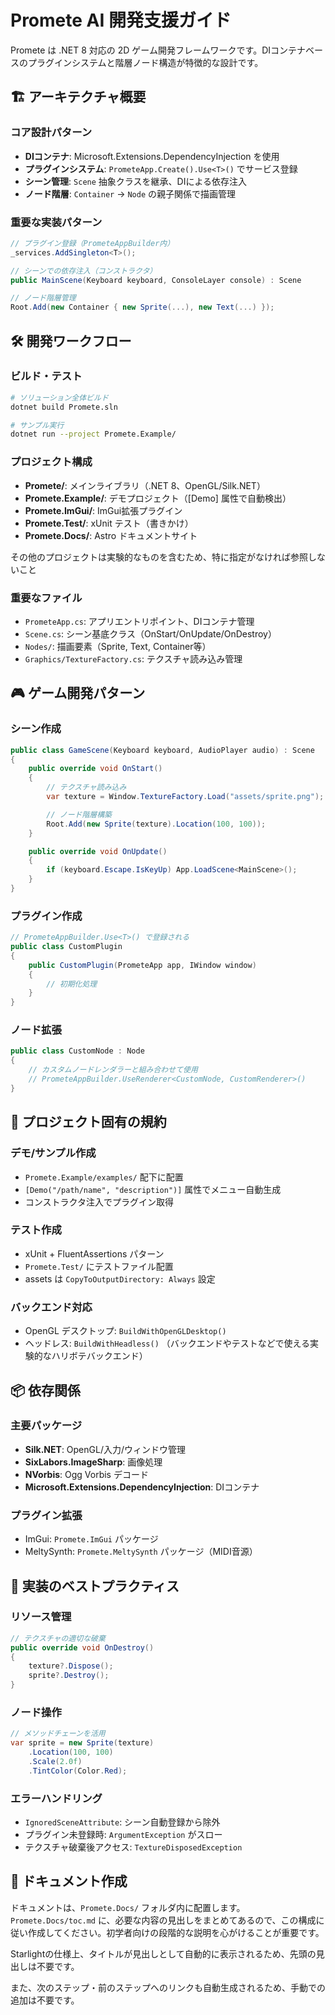 # Promete AI 開発支援ガイド

Promete は .NET 8 対応の 2D ゲーム開発フレームワークです。DIコンテナベースのプラグインシステムと階層ノード構造が特徴的な設計です。

## 🏗️ アーキテクチャ概要

### コア設計パターン
- **DIコンテナ**: Microsoft.Extensions.DependencyInjection を使用
- **プラグインシステム**: `PrometeApp.Create().Use<T>()` でサービス登録
- **シーン管理**: `Scene` 抽象クラスを継承、DIによる依存注入
- **ノード階層**: `Container` → `Node` の親子関係で描画管理

### 重要な実装パターン
```csharp
// プラグイン登録（PrometeAppBuilder内）
_services.AddSingleton<T>();

// シーンでの依存注入（コンストラクタ）
public MainScene(Keyboard keyboard, ConsoleLayer console) : Scene

// ノード階層管理
Root.Add(new Container { new Sprite(...), new Text(...) });
```

## 🛠️ 開発ワークフロー

### ビルド・テスト
```bash
# ソリューション全体ビルド
dotnet build Promete.sln

# サンプル実行
dotnet run --project Promete.Example/
```

### プロジェクト構成
- **Promete/**: メインライブラリ（.NET 8、OpenGL/Silk.NET）
- **Promete.Example/**: デモプロジェクト（[Demo] 属性で自動検出）
- **Promete.ImGui/**: ImGui拡張プラグイン
- **Promete.Test/**: xUnit テスト（書きかけ）
- **Promete.Docs/**: Astro ドキュメントサイト

その他のプロジェクトは実験的なものを含むため、特に指定がなければ参照しないこと

### 重要なファイル
- `PrometeApp.cs`: アプリエントリポイント、DIコンテナ管理
- `Scene.cs`: シーン基底クラス（OnStart/OnUpdate/OnDestroy）
- `Nodes/`: 描画要素（Sprite, Text, Container等）
- `Graphics/TextureFactory.cs`: テクスチャ読み込み管理

## 🎮 ゲーム開発パターン

### シーン作成
```csharp
public class GameScene(Keyboard keyboard, AudioPlayer audio) : Scene
{
    public override void OnStart()
    {
        // テクスチャ読み込み
        var texture = Window.TextureFactory.Load("assets/sprite.png");

        // ノード階層構築
        Root.Add(new Sprite(texture).Location(100, 100));
    }

    public override void OnUpdate()
    {
        if (keyboard.Escape.IsKeyUp) App.LoadScene<MainScene>();
    }
}
```

### プラグイン作成
```csharp
// PrometeAppBuilder.Use<T>() で登録される
public class CustomPlugin
{
    public CustomPlugin(PrometeApp app, IWindow window)
    {
        // 初期化処理
    }
}
```

### ノード拡張
```csharp
public class CustomNode : Node
{
    // カスタムノードレンダラーと組み合わせて使用
    // PrometeAppBuilder.UseRenderer<CustomNode, CustomRenderer>()
}
```

## 🔧 プロジェクト固有の規約

### デモ/サンプル作成
- `Promete.Example/examples/` 配下に配置
- `[Demo("/path/name", "description")]` 属性でメニュー自動生成
- コンストラクタ注入でプラグイン取得

### テスト作成
- xUnit + FluentAssertions パターン
- `Promete.Test/` にテストファイル配置
- assets は `CopyToOutputDirectory: Always` 設定

### バックエンド対応
- OpenGL デスクトップ: `BuildWithOpenGLDesktop()`
- ヘッドレス: `BuildWithHeadless()` （バックエンドやテストなどで使える実験的なハリボテバックエンド）

## 📦 依存関係

### 主要パッケージ
- **Silk.NET**: OpenGL/入力/ウィンドウ管理
- **SixLabors.ImageSharp**: 画像処理
- **NVorbis**: Ogg Vorbis デコード
- **Microsoft.Extensions.DependencyInjection**: DIコンテナ

### プラグイン拡張
- ImGui: `Promete.ImGui` パッケージ
- MeltySynth: `Promete.MeltySynth` パッケージ（MIDI音源）

## 🚀 実装のベストプラクティス

### リソース管理
```csharp
// テクスチャの適切な破棄
public override void OnDestroy()
{
    texture?.Dispose();
    sprite?.Destroy();
}
```

### ノード操作
```csharp
// メソッドチェーンを活用
var sprite = new Sprite(texture)
    .Location(100, 100)
    .Scale(2.0f)
    .TintColor(Color.Red);
```

### エラーハンドリング
- `IgnoredSceneAttribute`: シーン自動登録から除外
- プラグイン未登録時: `ArgumentException` がスロー
- テクスチャ破棄後アクセス: `TextureDisposedException`

## 📝 ドキュメント作成

ドキュメントは、`Promete.Docs/` フォルダ内に配置します。`Promete.Docs/toc.md` に、必要な内容の見出しをまとめてあるので、この構成に従い作成してください。初学者向けの段階的な説明を心がけることが重要です。

Starlightの仕様上、タイトルが見出しとして自動的に表示されるため、先頭の見出しは不要です。

また、次のステップ・前のステップへのリンクも自動生成されるため、手動での追加は不要です。


